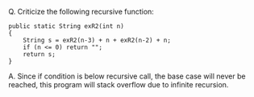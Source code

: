 Q. Criticize the following recursive function:

```
public static String exR2(int n)
{
    String s = exR2(n-3) + n + exR2(n-2) + n;
    if (n <= 0) return "";
    return s;
}
```

A. Since if condition is below recursive call, the base case will never be
reached, this program will stack overflow due to infinite recursion.
